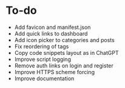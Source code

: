 # To-do

- Add favicon and manifest.json
- Add quick links to dashboard
- Add icon picker to categories and posts
- Fix reordering of tags
- Copy code snippets layout as in ChatGPT
- Improve script logging
- Remove auth links on login and register
- Improve HTTPS scheme forcing
- Improve documentation

